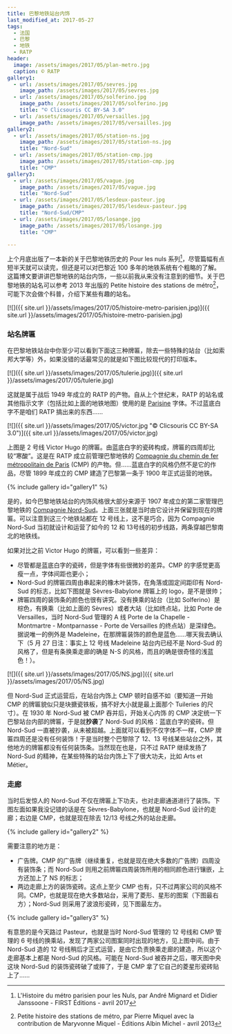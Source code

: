 ```yaml
---
title: 巴黎地铁站台内饰
last_modified_at: 2017-05-27
tags:
  - 法国
  - 巴黎
  - 地铁
  - RATP
header:
  image: /assets/images/2017/05/plan-metro.jpg
  caption: © RATP
gallery1:
  - url: /assets/images/2017/05/sevres.jpg
    image_path: /assets/images/2017/05/sevres.jpg
  - url: /assets/images/2017/05/solferino.jpg
    image_path: /assets/images/2017/05/solferino.jpg
    title: "© Clicsouris CC BY-SA 3.0"
  - url: /assets/images/2017/05/versailles.jpg
    image_path: /assets/images/2017/05/versailles.jpg
gallery2:
  - url: /assets/images/2017/05/station-ns.jpg
    image_path: /assets/images/2017/05/station-ns.jpg
    title: "Nord-Sud"
  - url: /assets/images/2017/05/station-cmp.jpg
    image_path: /assets/images/2017/05/station-cmp.jpg
    title: "CMP"
gallery3:
  - url: /assets/images/2017/05/vague.jpg
    image_path: /assets/images/2017/05/vague.jpg
    title: "Nord-Sud"
  - url: /assets/images/2017/05/lesdeux-pasteur.jpg
    image_path: /assets/images/2017/05/lesdeux-pasteur.jpg
    title: "Nord-Sud/CMP"
  - url: /assets/images/2017/05/losange.jpg
    image_path: /assets/images/2017/05/losange.jpg
    title: "CMP"

---
```


上个月底出版了一本新的关于巴黎地铁历史的 Pour les nuls 系列[^1]，尽管篇幅有点短半天就可以读完，但还是可以对巴黎近 100 多年的地铁系统有个粗略的了解。这篇博文要讲讲巴黎地铁的站台内饰，一些以前我从来没有注意到的细节。关于巴黎地铁的站名可以参考 2013 年出版的 Petite histoire des stations de métro[^2]，可能下次会做个科普，介绍下某些有趣的站名。

[![]({{ site.url }}/assets/images/2017/05/histoire-metro-parisien.jpg)]({{ site.url }}/assets/images/2017/05/histoire-metro-parisien.jpg)

### 站名牌匾

在巴黎地铁站台中你至少可以看到下面这三种牌匾，除去一些特殊的站台（比如索邦大学等）外，如果没错的话最常见的就是如下图比较现代的打印版本。

[![]({{ site.url }}/assets/images/2017/05/tulerie.jpg)]({{ site.url }}/assets/images/2017/05/tulerie.jpg)

这就是属于战后 1949 年成立的 RATP 的产物。自从上个世纪末，RATP 的站名或其他指示文字（包括比如上面的地铁地图）使用的是 [Parisine](https://typofonderie.com/fonts/parisine-family) 字体。不过蓝底白字不是咱们 RATP 搞出来的东西……

[![]({{ site.url }}/assets/images/2017/05/victor.jpg "© Clicsouris CC BY-SA 3.0")]({{ site.url }}/assets/images/2017/05/victor.jpg)

上图是 2 号线 Victor Hugo 的牌匾。由蓝底白字的瓷砖构成，牌匾的四周却比较“寒酸”。这是在 RATP 成立前管理巴黎地铁的 [Compagnie du chemin de fer métropolitain de Paris](https://fr.wikipedia.org/wiki/Compagnie_du_chemin_de_fer_m%C3%A9tropolitain_de_Paris) (CMP) 的产物。但……蓝底白字的风格仍然不是它的作品，尽管 1899 年成立的 CMP 建造了巴黎第一条于 1900 年正式运营的地铁。

{% include gallery id="gallery1" %}

是的，如今巴黎地铁站台的内饰风格很大部分来源于 1907 年成立的第二家管理巴黎地铁的 [Compagnie Nord-Sud](https://fr.wikipedia.org/wiki/Soci%C3%A9t%C3%A9_du_chemin_de_fer_%C3%A9lectrique_souterrain_Nord-Sud_de_Paris)。上面三张就是当时由它设计并保留到现在的牌匾。可以注意到这三个地铁站都在 12 号线上，这不是巧合，因为 Compagnie Nord-Sud 当初就设计和运营了如今的 12 和 13号线的初步线路，两条穿越巴黎南北的地铁线。

如果对比之前 Victor Hugo 的牌匾，可以看到一些差异：

- 尽管都是蓝底白字的瓷砖，但是字体有些很微妙的差异。CMP 的字感觉更高瘦一点，字体间距也更小；
- Nord-Sud 的牌匾四周由串起来的橡木叶装饰，在角落或固定间距印有 Nord-Sud 的标志，比如下图就是 Sèvres-Babylone 牌匾上的 logo，是不是很帅；
- 牌匾四周的装饰条的颜色也很有讲究。没有换乘的站台（比如 Solferino）是棕色，有换乘（比如上面的 Sèvres）或者大站（比如终点站，比如 Porte de Versailles，当时 Nord-Sud 管理的 A 线 Porte de la Chapelle - Montmartre - Montparnasse - Porte de Versailles 的终点站）是深绿色。据说唯一的例外是 Madeleine，在那牌匾装饰的颜色是蓝色……哪天我去确认下（5 月 27 日注：事实上 12 号线 Madeleine 站台内已经不是 Nord-Sud 的风格了，但是有条换乘走廊的确是 N-S 的风格，而且的确是很奇怪的浅蓝色！）。

[![]({{ site.url }}/assets/images/2017/05/NS.jpg)]({{ site.url }}/assets/images/2017/05/NS.jpg)

但 Nord-Sud 正式运营后，在站台内饰上 CMP 顿时自感不如（要知道一开始 CMP 的牌匾貌似只是块搪瓷铁板，搞不好大小就是最上面那个 Tuileries 的尺寸）。在 1930 年 Nord-Sud 被 CMP 吞并后，开始关心内饰 的 CMP 决定统一下巴黎站台内部的牌匾，于是就**抄袭**了 Nord-Sud 的风格：蓝底白字的瓷砖。但 Nord-Sud 一直被抄袭，从未被超越。上面就可以看到不仅字体不一样，CMP 牌匾四周还是没有任何装饰！于是当时整个巴黎除了 12、13 号线某些站台之外，其他地方的牌匾都没有任何装饰条。当然现在也是，只不过 RATP 继续发扬了 Nord-Sud 的精神，在某些特殊的站台内饰上下了很大功夫，比如 Arts et Métier。

### 走廊

当时后发惊人的 Nord-Sud 不仅在牌匾上下功夫，也对走廊通道进行了装饰。下图左面如果我没记错的话是在 Sèvres-Babylone，也就是 Nord-Sud 设计的走廊；右边是 CMP，也就是现在除去 12/13 号线之外的站台走廊。

{% include gallery id="gallery2" %}

需要注意的地方是：

- 广告牌。CMP 的广告牌（继续重复，也就是现在绝大多数的广告牌）四周没有装饰条；而 Nord-Sud 则用之前牌匾四周装饰所用的相同颜色进行镶嵌，上方还加上了 NS 的标志；
- 两边走廊上方的装饰瓷砖。这点上至少 CMP 也有，只不过两家公司的风格不同。CMP，也就是现在绝大多数站台，采用了菱形、星形的图案（下图最右方）；Nord-Sud 则采用了波浪形瓷砖，见下图最左方。

{% include gallery id="gallery3" %}

有意思的是今天路过 Pasteur，也就是当时 Nord-Sud 管理的 12 号线和 CMP 管理的 6 号线的换乘站，发现了两家公司图案同时出现的地方，见上图中间。由于 Nord-Sud 造的 12 号线稍后才正式运营，是由它负责换乘走廊的建造，所以这个走廊基本上都是 Nord-Sud 的风格。可能在 Nord-Sud 被吞并之后，哪天图中央这块 Nord-Sud 的装饰瓷砖破了或摔了，于是 CMP 拿了它自己的菱星形瓷砖贴上了……

[^1]: L'Histoire du métro parisien pour les Nuls, par André Mignard et Didier Janssoone - FIRST Éditions - avril 2017
[^2]: Petite histoire des stations de métro, par Pierre Miquel avec la contribution de Maryvonne Miquel - Éditions Albin Michel - avril 2013
